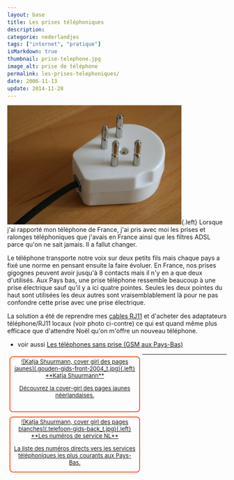 ```yaml
---
layout: base
title: Les prises téléphoniques
description: 
categorie: nederlandjes
tags: ["internet", "pratique"]
isMarkdown: true
thumbnail: prise-telephone.jpg
image_alt: prise de téléphone
permalink: les-prises-telephoniques/
date: 2006-11-13
update: 2014-11-28
---
```




![prise de téléphone](prise-telephone.jpg){.left}
Lorsque j'ai rapporté mon téléphone de France, j'ai pris avec moi les prises et ralonges téléphoniques que j'avais en France ainsi que les filtres ADSL parce qu'on ne sait jamais. Il a fallut changer.

Le téléphone transporte notre voix sur deux petits fils mais chaque pays a fixé une norme en pensant ensuite la faire évoluer. En France, nos prises gigognes peuvent avoir jusqu'à 8 contacts mais il n'y en a que deux d'utilisés. Aux Pays bas, une prise téléphone ressemble beaucoup à une prise électrique sauf qu'il y a ici quatre pointes. Seules les deux pointes du haut sont utilisées les deux autres sont vraisemblablement là pour ne pas confondre cette prise avec une prise électrique.

La solution a été de reprendre mes [cables RJ11](http://resnet.salisbury.edu/images/ethernet_phone.jpg) et d'acheter des adaptateurs téléphone/RJ11 locaux (voir photo ci-contre) ce qui est quand même plus efficace que d'attendre Noël qu'on m'offre un nouveau téléphone.

* voir aussi [Les téléphones sans prise (GSM aux Pays-Bas)](/telephones-gsm-pays-bas)


<!-- HTML -->
<div style="border:2px solid #FF5521; border-radius:8px; text-align:center; font-size:small; padding:2px 8px; margin:5px; width:280px; float:left; height:120px;">
<a href="/Katja-Shuurmann-cover-girl-pages-jaunes" title="Katja Shuurmann, la cover girl de Gouden Gids">
<!-- / HTML -->
![Katja Shuurmann, cover girl des pages jaunes](.gouden-gids-front-2004_t.jpg){.left}
**Katja Shuurmann**  
  
Découvrez la cover-girl des pages jaunes néerlandaises.
<!-- HTML -->
</a></div>
<!-- / HTML -->

<!-- HTML -->
<div style="border:2px solid #FF5521; border-radius:8px; text-align:center; font-size:small; padding:2px 8px; margin:5px; width:280px; float:left; height:120px;">
<a href="/les-numeros-utiles" title="Les numéros de services au tarif normal">
<!-- / HTML -->
![Katja Shuurmann, cover girl des pages blanches](.telefoon-gids-back_t.jpg){.left}
**Les numéros de service NL**  
  
La liste des numéros directs vers les services téléphoniques les plus courants aux Pays-Bas.
<!-- HTML -->
</a></div>
<!-- / HTML -->
---